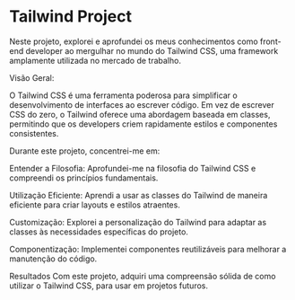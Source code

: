 # Tailwind Project

Neste projeto, explorei e aprofundei os meus conhecimentos como front-end developer ao mergulhar no mundo do Tailwind CSS, uma framework amplamente utilizada no mercado de trabalho.

Visão Geral:

O Tailwind CSS é uma ferramenta poderosa para simplificar o desenvolvimento de interfaces ao escrever código. Em vez de escrever CSS do zero, o Tailwind oferece uma abordagem baseada em classes, permitindo que os developers criem rapidamente estilos e componentes consistentes.

Durante este projeto, concentrei-me em:

Entender a Filosofia: Aprofundei-me na filosofia do Tailwind CSS e compreendi os princípios fundamentais.

Utilização Eficiente: Aprendi a usar as classes do Tailwind de maneira eficiente para criar layouts e estilos atraentes.

Customização: Explorei a personalização do Tailwind para adaptar as classes às necessidades específicas do projeto.

Componentização: Implementei componentes reutilizáveis para melhorar a manutenção do código.


Resultados
Com este projeto, adquiri uma compreensão sólida de como utilizar o Tailwind CSS, para usar em projetos futuros.

